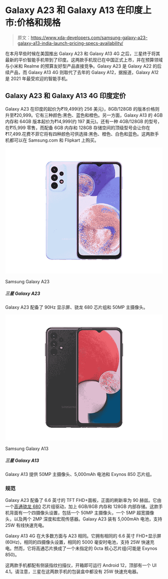 # Galaxy A23 和 Galaxy A13 在印度上市:价格和规格

> 原文：<https://www.xda-developers.com/samsung-galaxy-a23-galaxy-a13-india-launch-pricing-specs-availability/>

在本月早些时候在美国推出 Galaxy A23 和 Galaxy A13 4G 之后，三星终于将其最新的平价智能手机带到了印度。这两款手机现已在中国正式上市，并在预算领域与小米和 Realme 的预算友好型产品直接竞争。Galaxy A23 是 Galaxy A22 的后续产品，而 Galaxy A13 4G 则取代了去年的 Galaxy A12，据报道，Galaxy A12 是 2021 年最受欢迎的智能手机。

## Galaxy A23 和 Galaxy A13 4G 印度定价

Galaxy A23 在印度的起价为₹19,499(约 256 美元)，8GB/128GB 的版本价格则升至₹20,999。它有三种颜色:黑色、蓝色和橙色。另一方面，Galaxy A13 的 4GB 内存和 64GB 版本起价为₹14,999(约 197 美元)。还有一种 4GB/128GB 的型号，在₹15,999 零售，而配备 6GB 内存和 128GB 存储空间的顶级型号会让你在₹17,499.花费不菲它将有四种颜色可供选择:黑色、橙色、白色和蓝色。这两款手机都可以在 Samsung.com 和 Flipkart 上购买。

 <picture>![The Galaxy A23 packs a 90Hz display, Snapdragon 680 chipset and a 50MP primary camera.](img/10f63729ded03d1876589d3576cefc9c.png)</picture> 

Samsung Galaxy A23

##### 三星 Galaxy A23

Galaxy A23 配备了 90Hz 显示屏、骁龙 680 芯片组和 50MP 主摄像头。

 <picture>![The Galaxy A13 offers a 50MP primary camera, a 5,000mAh battery and Exynos 850 chipset. ](img/91e661ec47222b8e7dd2b5e118630be2.png)</picture> 

Samsung Galaxy A13

##### 三星 Galaxy A13

Galaxy A13 提供 50MP 主摄像头、5,000mAh 电池和 Exynos 850 芯片组。

### 规范

Galaxy A23 配备了 6.6 英寸的 TFT FHD+面板，正面的刷新率为 90 赫兹。它由一个[高通骁龙 680](https://www.xda-developers.com/qualcomm-778g-plus-695-680-480-plus-announced/) 芯片组驱动，加上 6GB/8GB 内存和 128GB 内部存储。这款手机背面有一个四摄像头设置，包括一个 50MP 主摄像头，一个 5MP 超宽摄像头，以及两个 2MP 深度和宏观传感器。Galaxy A23 装有 5,000mAh 电池，支持 25W 有线快速充电。

Galaxy A13 4G 在大多数方面与 A23 相同。它拥有相同的 6.6 英寸 FHD+显示屏(60Hz)，相同的四摄像头设置，相同的 5000 毫安时电池，支持 25W 快速充电。然而，它将高通芯片换成了一个未指定的 0cta 核心芯片组(可能是 Exynos 850)。

这两款手机都配有侧装指纹扫描仪，开箱即可运行 Android 12，顶部有一个 UI 4.1。请注意，三星在这两款手机的包装盒中都没有 25W 快速充电器。